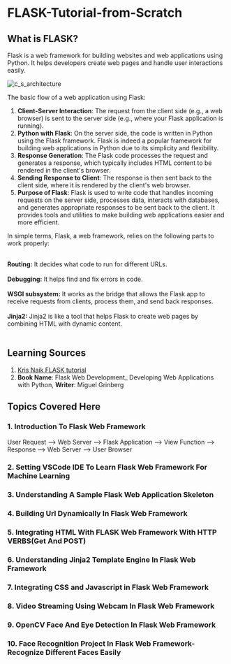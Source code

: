# FLASK-Tutorial-from-Scratch
## What is FLASK?
Flask is a web framework for building websites and web applications using Python. It helps developers create web pages and handle user interactions easily.

![c_s_architecture](https://github.com/farah5112github/Flask-Tutorial-from-Scratch/assets/60771070/ce443335-5063-4d1e-b04c-c7ed1c0f033d)

The basic flow of a web application using Flask:
1. **Client-Server Interaction**: The request from the client side (e.g., a web browser) is sent to the server side (e.g., where your Flask application is running).
2. **Python with Flask**: On the server side, the code is written in Python using the Flask framework. Flask is indeed a popular framework for building web applications in Python due to its simplicity and flexibility.
3. **Response Generation**: The Flask code processes the request and generates a response, which typically includes HTML content to be rendered in the client's browser.
4. **Sending Response to Client**: The response is then sent back to the client side, where it is rendered by the client's web browser.
5. **Purpose of Flask**: Flask is used to write code that handles incoming requests on the server side, processes data, interacts with databases, and generates appropriate responses to be sent back to the client. It provides tools and utilities to make building web applications easier and more efficient.

In simple terms, Flask, a web framework, relies on the following parts to work properly:<br><br>

**Routing:** It decides what code to run for different URLs.<br><br>
**Debugging:** It helps find and fix errors in code.<br><br>
**WSGI subsystem:** It works as the bridge that allows the Flask app to receive requests from clients, process them, and send back responses.<br><br>
**Jinja2:** Jinja2 is like a tool that helps Flask to create web pages by combining HTML with dynamic content.<br><br>

## Learning Sources
1. [Kris Naik FLASK tutorial](https://www.youtube.com/watch?v=4L_xAWDRs7w&list=PLZoTAELRMXVPBaLN3e-uoVRR9hlRFRfUc)
2. **Book Name**: Flask Web Development_ Developing Web Applications with Python, **Writer**: Miguel Grinberg

## Topics Covered Here
### 1. Introduction To Flask Web Framework
User Request   -->   Web Server   -->   Flask Application   -->   View Function   -->   Response   -->   Web Server   -->   User Browser

### 2. Setting VSCode IDE To Learn Flask Web Framework For Machine Learning

### 3. Understanding A Sample Flask Web Application Skeleton
### 4. Building Url Dynamically In Flask Web Framework
### 5. Integrating HTML With FLASK Web Framework With HTTP VERBS(Get And POST)
### 6. Understanding Jinja2 Template Engine In Flask Web Framework
### 7. Integrating CSS and Javascript in Flask Web Framework
### 8. Video Streaming Using Webcam In Flask Web Framework
### 9. OpenCV Face And Eye Detection In Flask Web Framework
### 10. Face Recognition Project In Flask Web Framework- Recognize Different Faces Easily


